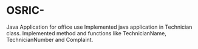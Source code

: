 # OSRIC-
Java Application for office use
Implemented java application in Technician class.
Implemented method and functions like TechnicianName, TechnicianNumber and Complaint.
